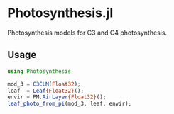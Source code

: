 # Photosynthesis.jl

Photosynthesis models for C3 and C4 photosynthesis.

## Usage
```julia
using Photosynthesis

mod_3 = C3CLM(Float32);
leaf  = Leaf{Float32}();
envir = PM.AirLayer{Float32}();
leaf_photo_from_pi(mod_3, leaf, envir);
```
